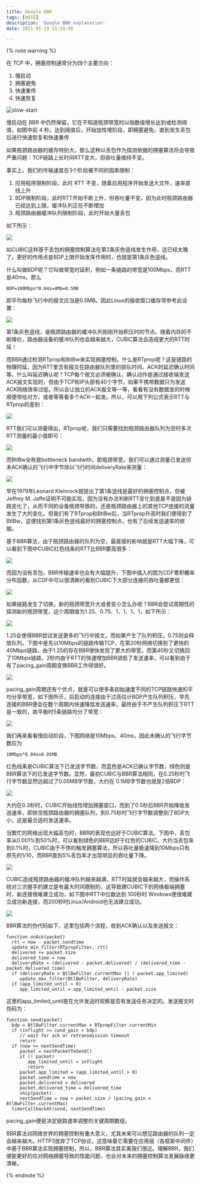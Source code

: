 ```yaml
---
title: Google BBR
tags: [NOTE]
description: 'Google BBR explanation'
date: 2021-05-19 15:54:00

---
```


{% note warning %}

在 TCP 中，拥塞控制通常分为四个主要方向：
1. 慢启动
2. 拥塞避免
3. 快速重传
4. 快速恢复

![slow-start](https://ask.qcloudimg.com/http-save/yehe-5661042/d908hulije.jpeg?imageView2/2/w/1620)

慢启动在 BBR 中仍然保留。它在不知道瓶颈带宽时以指数级增长达到或检测阈值，如图中前 4 秒。达到阈值后，开始加性增阶段，即拥塞避免。直到发生丢包后进行快速恢复和快速重传

如果瓶颈路由器的缓存特别大，那么这种以丢包作为探测依据的拥塞算法将会导致严重问题：TCP链路上长时间RTT变大，但吞吐量维持不变。

事实上，我们的传输速度在3个阶段被不同的因素限制：
1. 应用程序限制阶段，此时 RTT 不变，随着应用程序开始发送大文件，速率直线上升
2. BDP限制阶段，此时RTT开始不断上升，但吞吐量不变，因为此时瓶颈路由器已经达到上限，缓冲队列正在不断增加
3. 瓶颈路由器缓冲队列限制阶段，此时开始大量丢包

如下所示：

![](https://ask.qcloudimg.com/http-save/yehe-5661042/g8nl3rudja.png?imageView2/2/w/1620)

如CUBIC这样基于丢包的拥塞控制算法在第2条灰色竖线发生作用，这已经太晚了，更好的作用点是BDP上限开始发挥作用时，也就是第1条灰色竖线。

什么叫做BDP呢？它叫做带宽时延积，例如一条链路的带宽是100Mbps，而RTT是40ms，那么

`BDP=100Mbps*0.04s=4Mb=0.5MB`

即平均每秒飞行中的报文应当是0.5MB。因此Linux的接收窗口缓存常参考此设置：

![](https://ask.qcloudimg.com/http-save/yehe-5661042/w936eownn1.jpeg?imageView2/2/w/1620)

第1条灰色竖线，是瓶颈路由器的缓冲队列刚刚开始积压时的节点。随着内存的不断降价，路由器设备的缓冲队列也会越来越大，CUBIC算法会造成更大的RTT时延！

而BBR通过检测RTprop和BtlBw来实现拥塞控制。什么是RTprop呢？这是链路的物理时延，因为RTT里含有报文在路由器队列里的排队时间、ACK的延迟确认时间等。什么叫延迟确认呢？TCP每个报文必须被确认，确认动作是通过接收端发送ACK报文实现的，但由于TCP和IP头部有40个字节，如果不携带数据只为发送ACK网络效率过低，所以会让独立的ACK报文等一等，看看有没有数据发的时候顺便带给对方，或者等等看多个ACK一起发。所以，可以用下列公式表示RTT与RTprop的差别：

![](https://ask.qcloudimg.com/http-save/yehe-5661042/k3k0ctbo1g.png?imageView2/2/w/1620)

RTT我们可以测量得出，RTprop呢，我们只需要找到瓶颈路由器队列为空时多次RTT测量的最小值即可：

![](https://ask.qcloudimg.com/http-save/yehe-5661042/lsmzam2ndc.png?imageView2/2/w/1620)

而BtlBw全称是bottleneck bandwith，即瓶颈带宽，我们可以通过测量已发送但未ACK确认的飞行中字节除以飞行时间deliveryRate来测量：

![](https://ask.qcloudimg.com/http-save/yehe-5661042/kmknrmv9w3.png?imageView2/2/w/1620)

早在1979年Leonard Kleinrock就提出了第1条竖线是最好的拥塞控制点，但被Jeffrey M. Jaffe证明不可能实现，因为没有办法判断RTT变化到底是不是因为链路变化了，从而不同的设备瓶颈导致的，还是瓶颈路由器上的其他TCP连接的流量发生了大的变化。但我们有了RTprop和BtlBw后，当RTprop升高时我们便得到了BtlBw，这便找到第1条灰色竖线最好的拥塞控制点，也有了后续发送速率的依据。

基于BBR算法，由于瓶颈路由器的队列为空，最直接的影响就是RTT大幅下降，可以看到下图中CUBIC红色线条的RTT比BBR要高很多：

![](https://ask.qcloudimg.com/http-save/yehe-5661042/2akuijcg66.png?imageView2/2/w/1620)

而因为没有丢包，BBR传输速率也会有大幅提升，下图中插入的图为CDF累积概率分布函数，从CDF中可以很清晰的看到CUBIC下大部分连接的吞吐量都更低：

![](https://ask.qcloudimg.com/http-save/yehe-5661042/rkczti8k6v.png?imageView2/2/w/1620)

如果链路发生了切换，新的瓶颈带宽升大或者变小怎么办呢？BBR会尝试周期性的探测新的瓶颈带宽，这个周期值为1.25、0.75、1、1、1、1，如下所示：

![](https://ask.qcloudimg.com/http-save/yehe-5661042/niu0skdnge.png?imageView2/2/w/1620)

1.25会使得BBR尝试发送更多的飞行中报文，而如果产生了队列积压，0.75则会释放队列。下图中是先以10Mbps的链路传输TCP，在第20秒网络切换到了更快的40Mbps链路，由于1.25的存在BBR很快发现了更大的带宽，而第40秒又切换回了10Mbps链路，2秒内由于RTT的快速增加BBR调低了发送速率，可以看到由于有了pacing_gain周期变换BBR工作得很好。

![](https://ask.qcloudimg.com/http-save/yehe-5661042/m52f1rftzh.png?imageView2/2/w/1620)

pacing_gain周期还有个优点，就是可以使多条初始速度不同的TCP链路快速的平均分享带宽，如下图所示，后启动的连接由于过高估计BDP产生队列积压，早先连接的BBR便会在数个周期内快速降低发送速率，最终由于不产生队列积压下RTT是一致的，故平衡时5条链路均分了带宽：

![](https://ask.qcloudimg.com/http-save/yehe-5661042/dkvmzixicf.png?imageView2/2/w/1620)

我们再来看看慢启动阶段，下图网络是10Mbps、40ms，因此未确认的飞行字节数应为

`10Mbps*0.04s=0.05MB`

红色线条是CUBIC算法下已发送字节数，而蓝色是ACK已确认字节数，绿色则是BBR算法下的已发送字节数。显然，最初CUBIC与BBR算法相同，在0.25秒时飞行字节数显然远超过了0.05MB字节数，大约在 0.1MB字节数也就是2倍BDP：

![](https://ask.qcloudimg.com/http-save/yehe-5661042/c93xtbnopr.png?imageView2/2/w/1620)

大约在0.3秒时，CUBIC开始线性增加拥塞窗口，而到了0.5秒后BBR开始降低发送速率，即排空瓶颈路由器的拥塞队列，到0.75秒时飞行字节数调整到了BDP大小，这是最合适的发送速率。

当繁忙的网络出现大幅丢包时，BBR的表现也远好于CUBIC算法。下图中，丢包率从0.001%到50%时，可以看到绿色的BBR远好于红色的CUBIC。大约当丢包率到0.1%时，CUBIC由于不停的触发拥塞算法，所以吞吐量极速降到10Mbps只有原先的1/10，而BBR直到5%丢包率才出现明显的吞吐量下降。

![](https://ask.qcloudimg.com/http-save/yehe-5661042/a5jrnqdpqq.png?imageView2/2/w/1620)

CUBIC造成瓶颈路由器的缓冲队列越来越满，RTT时延就会越来越大，而操作系统对三次握手的建立是有最大时间限制的，这导致建CUBIC下的网络极端拥塞时，新连接很难建立成功，如下图中RTT中位数达到 100秒时 Windows便很难建立成功新连接，而200秒时Linux/Android也无法建立成功。

![](https://ask.qcloudimg.com/http-save/yehe-5661042/t24h8pps9s.png?imageView2/2/w/1620)

BBR算法的伪代码如下，这里包括两个流程，收到ACK确认以及发送报文：

```
function onAck(packet)
  rtt = now - packet.sendtime
  update_min_filter(RTpropFilter, rtt)
  delivered += packet.size
  delivered_time = now
  deliveryRate = (delivered - packet.delivered) / (delivered_time - packet.delivered_time)
  if (deliveryRate > BtlBwFilter.currentMax || ! packet.app_limited)
     update_max_filter(BtlBwFilter, deliveryRate)
  if (app_limited_until > 0)
     app_limited_until = app_limited_until - packet.size
```
这里的app_limited_until是在允许发送时观察是否有发送任务决定的。发送报文时伪码为：

```
function send(packet)
  bdp = BtlBwFilter.currentMax × RTpropFilter.currentMin
  if (inflight >= cwnd_gain × bdp)
     // wait for ack or retransmission timeout
     return
  if (now >= nextSendTime)
     packet = nextPacketToSend()
     if (! packet)
        app_limited_until = inflight
        return
     packet.app_limited = (app_limited_until > 0)
     packet.sendtime = now
     packet.delivered = delivered
     packet.delivered_time = delivered_time
     ship(packet)
     nextSendTime = now + packet.size / (pacing_gain × BtlBwFilter.currentMax)
  timerCallbackAt(send, nextSendTime)
```
pacing_gain便是决定链路速率调整的关键周期数组。

BBR算法对网络世界的拥塞控制有重大意义，尤其未来可以想见路由器的队列一定会越来越大。HTTP3放弃了TCP协议，这意味着它需要在应用层（各框架中间件）中基于BBR算法实现拥塞控制，所以，BBR算法其实离我们很近。理解BBR，我们便能更好的应对网络拥塞导致的性能问题，也会对未来的拥塞控制算法发展脉络更清晰。



{% endnote %}
